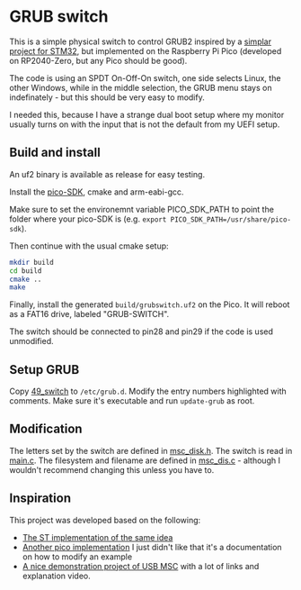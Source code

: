 # GRUB switch

This is a simple physical switch to control GRUB2 inspired by a [simplar project
for STM32](https://github.com/stecman/hw-boot-selection), but implemented on the
Raspberry Pi Pico (developed on RP2040-Zero, but any Pico should be good).

The code is using an SPDT On-Off-On switch, one side selects Linux, the other
Windows, while in the middle selection, the GRUB menu stays on indefinately -
but this should be very easy to modify.

I needed this, because I have a strange dual boot setup where my monitor usually
turns on with the input that is not the default from my UEFI setup.

## Build and install

An uf2 binary is available as release for easy testing.

Install the [pico-SDK](https://github.com/raspberrypi/pico-sdk), cmake and
arm-eabi-gcc.

Make sure to set the environemnt variable PICO_SDK_PATH to point the folder
where your pico-SDK is (e.g. `export PICO_SDK_PATH=/usr/share/pico-sdk`).

Then continue with the usual cmake setup:

```bash
mkdir build
cd build
cmake ..
make
```

Finally, install the generated `build/grubswitch.uf2` on the Pico. It will
reboot as a FAT16 drive, labeled "GRUB-SWITCH".

The switch should be connected to pin28 and pin29 if the code is used
unmodified.

## Setup GRUB

Copy [49_switch](49_switch) to `/etc/grub.d`. Modify the entry numbers
highlighted with comments. Make sure it's executable and run `update-grub` as
root.

## Modification

The letters set by the switch are defined in [msc_disk.h](src/msc_disk.h). The
switch is read in [main.c](src/main.c). The filesystem and filename are defined
in [msc_dis.c](src/msc_disk.c) - although I wouldn't recommend changing this
unless you have to.

## Inspiration

This project was developed based on the following:

* [The ST implementation of the same
  idea](https://github.com/stecman/hw-boot-selection)
* [Another pico
  implementation](https://www.hackster.io/Madrajib/hardware-boot-select-switch-using-pico-a3e3d5)
  I just didn't like that it's a documentation on how to modify an example
* [A nice demonstration project of USB
  MSC](https://github.com/brendena/pico_drag_n_drop_programmer) with a lot of
  links and explanation video.
